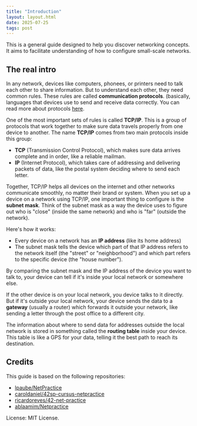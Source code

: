 ```yaml
---
title: "Introduction"
layout: layout.html
date: 2025-07-25
tags: post
---
```


This is a general guide designed to help you discover networking concepts.  
It aims to facilitate understanding of how to configure small-scale networks.

## The real intro

In any network, devices like computers, phonees, or printers need to talk each other to share information. But to understand each other, they need common rules. These rules are called **communication protocols**. (basically, languages that devices use to send and receive data correctly. You can read more about protocols [here](https://en.wikipedia.org/wiki/Communication_protocol).

One of the most important sets of rules is called **TCP/IP**. This is a group of protocols that work together to make sure data travels properly from one device to another. The name **TCP/IP** comes from two main protocols inside this group:
- **TCP** (Transmission Control Protocol), which makes sure data arrives complete and in order, like a reliable mailman.
- **IP** (Internet Protocol), which takes care of addressing and delivering packets of data, like the postal system deciding where to send each letter.

Together, TCP/IP helps all devices on the internet and other networks communicate smoothly, no matter their brand or system.
When you set up a device on a network using TCP/IP, one important thing to configure is the **subnet mask**. Think of the subnet mask as a way the device uses to figure out who is "close" (inside the same network) and who is "far" (outside the network).

Here's how it works:
- Every device on a network has an **IP address** (like its home address)
- The subnet mask tells the device which part of that IP address refers to the network itself (the "street" or "neighborhood") and which part refers to the specific device (the "house number").

By comparing the subnet mask and the IP address of the device you want to talk to, your device can tell if it's inside your local network or somewhere else.

If the other device is on your local network, you device talks to it directly. But if it's outside your local network, your device sends the data to a **gateway** (usually a router) which forwards it outside your network, like sending a letter through the post office to a different city.

The information about where to send data for addresses outside the local network is stored in something called the **routing table** inside your device. This table is like a GPS for your data, telling it the best path to reach its destination.

## Credits

This guide is based on the following repositories:

- [lpaube/NetPractice](https://github.com/lpaube/NetPractice)  
- [caroldaniel/42sp-cursus-netpractice](https://github.com/caroldaniel/42sp-cursus-netpractice)  
- [ricardoreves/42-net-practice](https://github.com/ricardoreves/42-net-practice)  
- [ablaamim/Netpractice](https://github.com/ablaamim/Netpractice)  

License: MIT License.
